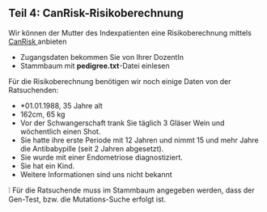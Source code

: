 ## Teil 4: CanRisk-Risikoberechnung

Wir können der Mutter des Indexpatienten eine Risikoberechnung mittels [CanRisk ](https://www.canrisk.org/)anbieten

* Zugangsdaten bekommen Sie von Ihrer DozentIn
* Stammbaum mit **pedigree.txt**-Datei einlesen

Für die Risikoberechnung benötigen wir noch einige Daten von der Ratsuchenden:

* *01.01.1988, 35 Jahre alt
* 162cm, 65 kg
* Vor der Schwangerschaft trank Sie täglich 3 Gläser Wein und wöchentlich einen Shot.
* Sie hatte ihre erste Periode mit 12 Jahren und nimmt 15 und mehr Jahre die Antibabypille (seit 2 Jahren abgesetzt).
* Sie wurde mit einer Endometriose diagnostiziert.
* Sie hat ein Kind.
* Weitere Informationen sind uns nicht bekannt

❕ Für die Ratsuchende muss im Stammbaum angegeben werden, dass der Gen-Test, bzw. die Mutations-Suche erfolgt ist.
